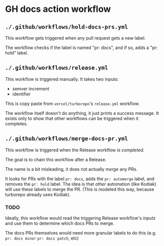# GH docs action workflow


## `./.github/workflows/hold-docs-prs.yml`

This workflow gets triggered when any pull request gets a new label.

The workflow checks if the label is named "pr: docs", and if so, adds a "pr: hold" label.

## `./.github/workflows/release.yml`

This workflow is triggered manually.
It takes two inputs:

- semver increment
- identifier

This is copy paste from `vercel/turborepo`'s `release.yml` workflow.

The workflow itself doesn't do anything, it just prints a success message. It exists only to show that other workflows can be triggered when it completes.

## `./.github/workflows/merge-docs-pr.yml`

This workflow is triggered when the Release workflow is _completed_.

The goal is to chain this workflow after a Release.

The name is a bit misleading, it does not actually _merge_ any PRs.

It looks for PRs with the label `pr: docs`, adds the `pr: automerge` label,
and removes the `pr: hold` label. The idea is that _other_ automation (like Kodiak)
will use these labels to merge the PR. (This is modeled this way, because turborepo
already uses Kodiak).

### TODO

Ideally, this workflow would read the triggering Release workflow's _inputs_
and use them to determine which docs PRs to merge.

The docs PRs themselves would need more granular labels to do this (e.g. `pr: docs minor` `pr: docs patch`, etc)

